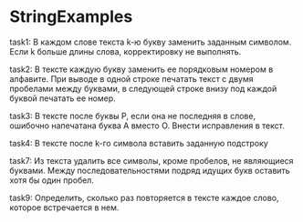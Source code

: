 # StringExamples
task1: В каждом слове текста k-ю букву заменить заданным символом. Если k больше длины слова, корректировку не выполнять.

task2: В тексте каждую букву заменить ее порядковым номером в алфавите. При выводе в одной строке печатать текст с двумя пробелами между буквами, в следующей строке внизу под каждой буквой печатать ее номер.

task3: В тексте после буквы Р, если она не последняя в слове, ошибочно напечатана буква А вместо О. Внести исправления в текст.

task4: В тексте после k-го символа вставить заданную подстроку

task7: Из текста удалить все символы, кроме пробелов, не являющиеся буквами. Между последовательностями подряд идущих букв оставить хотя бы один пробел.

task9: Определить, сколько раз повторяется в тексте каждое слово, которое встречается в нем.
